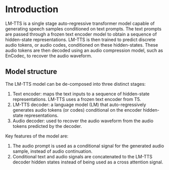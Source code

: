 # Introduction

LM-TTS is a single stage auto-regressive transformer model capable of generating speech samples conditioned on text prompts. The text prompts are passed through a frozen text encoder model to obtain a sequence of hidden-state representations. LM-TTS is then trained to predict discrete audio tokens, or audio codes, conditioned on these hidden-states. These audio tokens are then decoded using an audio compression model, such as EnCodec, to recover the audio waveform.

## Model structure

The LM-TTS model can be de-composed into three distinct stages:

1. Text encoder: maps the text inputs to a sequence of hidden-state representations. LM-TTS uses a frozen text encoder from T5.
2. LM-TTS decoder: a language model (LM) that auto-regressively generates audio tokens (or codes) conditional on the encoder hidden-state representations.
3. Audio decoder: used to recover the audio waveform from the audio tokens predicted by the decoder.

Key features of the model are:

1. The audio prompt is used as a conditional signal for the generated audio sample, instead of audio continuation.
2. Conditional text and audio signals are concatenated to the LM-TTS decoder hidden states instead of being used as a cross attention signal.